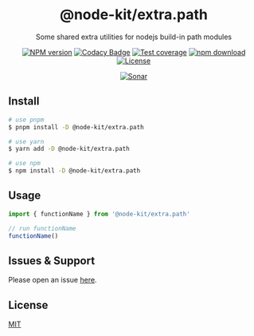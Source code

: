 <div style="text-align: center;" align="center">

# @node-kit/extra.path

Some shared extra utilities for nodejs build-in path modules

[![NPM version][npm-image]][npm-url]
[![Codacy Badge][codacy-image]][codacy-url]
[![Test coverage][codecov-image]][codecov-url]
[![npm download][download-image]][download-url]
[![License][license-image]][license-url]

[![Sonar][sonar-image]][sonar-url]

</div>

## Install

```bash
# use pnpm
$ pnpm install -D @node-kit/extra.path

# use yarn
$ yarn add -D @node-kit/extra.path

# use npm
$ npm install -D @node-kit/extra.path
```

## Usage

```js
import { functionName } from '@node-kit/extra.path'

// run functionName
functionName()
```

## Issues & Support

Please open an issue [here](https://github.com/saqqdy/node-kit/issues).

## License

[MIT](LICENSE)

[npm-image]: https://img.shields.io/npm/v/@node-kit/extra.path.svg?style=flat-square
[npm-url]: https://npmjs.org/package/@node-kit/extra.path
[codacy-image]: https://app.codacy.com/project/badge/Grade/f70d4880e4ad4f40aa970eb9ee9d0696
[codacy-url]: https://www.codacy.com/gh/saqqdy/@node-kit/extra.path/dashboard?utm_source=github.com&utm_medium=referral&utm_content=saqqdy/@node-kit/extra.path&utm_campaign=Badge_Grade
[codecov-image]: https://img.shields.io/codecov/c/github/saqqdy/@node-kit/extra.path.svg?style=flat-square
[codecov-url]: https://codecov.io/github/saqqdy/@node-kit/extra.path?branch=master
[download-image]: https://img.shields.io/npm/dm/@node-kit/extra.path.svg?style=flat-square
[download-url]: https://npmjs.org/package/@node-kit/extra.path
[license-image]: https://img.shields.io/badge/License-MIT-blue.svg
[license-url]: LICENSE
[sonar-image]: https://sonarcloud.io/api/project_badges/quality_gate?project=saqqdy_node-kit
[sonar-url]: https://sonarcloud.io/dashboard?id=saqqdy_node-kit
